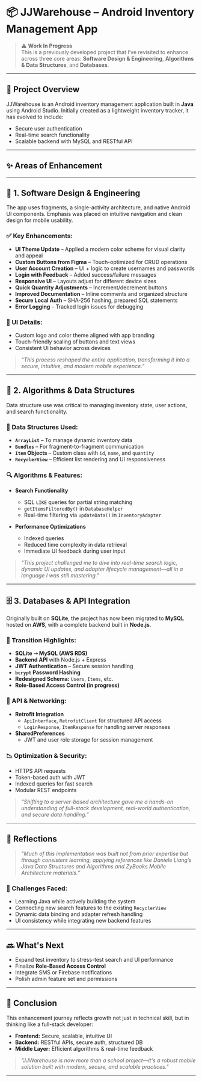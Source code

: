 # 📦 JJWarehouse – Android Inventory Management App

> ⚠️ **Work In Progress**  
> This is a previously developed project that I’ve revisited to enhance across three core areas:
> **Software Design & Engineering**, **Algorithms & Data Structures**, and **Databases**.

---

## 🔧 Project Overview

JJWarehouse is an Android inventory management application built in **Java** using Android Studio. Initially created as a lightweight inventory tracker, it has evolved to include:

- Secure user authentication
- Real-time search functionality
- Scalable backend with MySQL and RESTful API

---

## ✨ Areas of Enhancement

---

## 🧱 1. Software Design & Engineering

The app uses fragments, a single-activity architecture, and native Android UI components. Emphasis was placed on intuitive navigation and clean design for mobile usability.

### ✅ Key Enhancements:
- **UI Theme Update** – Applied a modern color scheme for visual clarity and appeal
- **Custom Buttons from Figma** – Touch-optimized for CRUD operations
- **User Account Creation** – UI + logic to create usernames and passwords
- **Login with Feedback** – Added success/failure messages
- **Responsive UI** – Layouts adjust for different device sizes
- **Quick Quantity Adjustments** – Increment/decrement buttons
- **Improved Documentation** – Inline comments and organized structure
- **Secure Local Auth** – SHA-256 hashing, prepared SQL statements
- **Error Logging** – Tracked login issues for debugging

### 🎨 UI Details:
- Custom logo and color theme aligned with app branding
- Touch-friendly scaling of buttons and text views
- Consistent UI behavior across devices

> *“This process reshaped the entire application, transforming it into a secure, intuitive, and modern mobile experience.”*

---

## 🧮 2. Algorithms & Data Structures

Data structure use was critical to managing inventory state, user actions, and search functionality.

### 📂 Data Structures Used:
- **`ArrayList`** – To manage dynamic inventory data
- **`Bundles`** – For fragment-to-fragment communication
- **`Item` Objects** – Custom class with `id`, `name`, and `quantity`
- **`RecyclerView`** – Efficient list rendering and UI responsiveness

### 🔍 Algorithms & Features:
- **Search Functionality**  
  - SQL `LIKE` queries for partial string matching  
  - `getItemsFilteredBy()` in `DatabaseHelper`  
  - Real-time filtering via `updateData()` in `InventoryAdapter`

- **Performance Optimizations**  
  - Indexed queries  
  - Reduced time complexity in data retrieval  
  - Immediate UI feedback during user input

> _"This project challenged me to dive into real-time search logic, dynamic UI updates, and adapter lifecycle management—all in a language I was still mastering."_  

---

## 🗄️ 3. Databases & API Integration

Originally built on **SQLite**, the project has now been migrated to **MySQL** hosted on **AWS**, with a complete backend built in **Node.js**.

### 🔁 Transition Highlights:
- **SQLite ➝ MySQL (AWS RDS)**
- **Backend API** with Node.js + Express
- **JWT Authentication** – Secure session handling
- **`bcrypt` Password Hashing**
- **Redesigned Schema:** `Users`, `Items`, etc.
- **Role-Based Access Control (in progress)**

### 📡 API & Networking:
- **Retrofit Integration**  
  - `ApiInterface`, `RetrofitClient` for structured API access  
  - `LoginResponse`, `ItemResponse` for handling server responses  
- **SharedPreferences**  
  - JWT and user role storage for session management

### 📉 Optimization & Security:
- HTTPS API requests  
- Token-based auth with JWT  
- Indexed queries for fast search  
- Modular REST endpoints

> *“Shifting to a server-based architecture gave me a hands-on understanding of full-stack development, real-world authentication, and secure data handling.”*

---

## 🧠 Reflections

> _“Much of this implementation was built not from prior expertise but through consistent learning, applying references like Daniele Liang’s *Java Data Structures and Algorithms* and ZyBooks Mobile Architecture materials.”_

### 🧩 Challenges Faced:
- Learning Java while actively building the system
- Connecting new search features to the existing `RecyclerView`
- Dynamic data binding and adapter refresh handling
- UI consistency while integrating new backend features

---

## 🔜 What's Next

- Expand test inventory to stress-test search and UI performance
- Finalize **Role-Based Access Control**
- Integrate SMS or Firebase notifications
- Polish admin feature set and permissions

---

## 🏁 Conclusion

This enhancement journey reflects growth not just in technical skill, but in thinking like a full-stack developer:

- **Frontend:** Secure, scalable, intuitive UI
- **Backend:** RESTful APIs, secure auth, structured DB
- **Middle Layer:** Efficient algorithms & real-time feedback

> *"JJWarehouse is now more than a school project—it's a robust mobile solution built with modern, secure, and scalable practices."*

---

